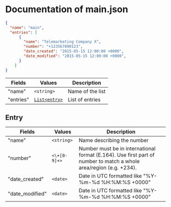 # Documentation of main.json
```json
{ 
  "name": "main",
  "entries": [ 
      { 
        "name": "Telemarketing Company X",
        "number": "+123567890123",
        "date_created": "2015-05-15 12:00:00 +0000",
        "date_modified": "2015-05-15 12:00:00 +0000",
      }
    ]
}
```
Fields    | Values                  | Description
--------- | ----------------------- | ------------
"name"    | `<string>`              | Name of the list
"entries" | [`List<entry>`](#entry) | List of entries

## <a name="entry"></a> Entry
Fields          | Values       | Description
--------------- | ------------ | ------------
"name"          | `<string>`   | Name describing the number
"number"        | `<\+[0-9]+>` | Number must be in international format (E.164). Use first part of number to match a whole area/region (e.g. +234).
"date_created"  | `<date>`     | Date in UTC formatted like "%Y-%m-%d %H:%M:%S +0000"
"date_modified" | `<date>`     | Date in UTC formatted like "%Y-%m-%d %H:%M:%S +0000"

